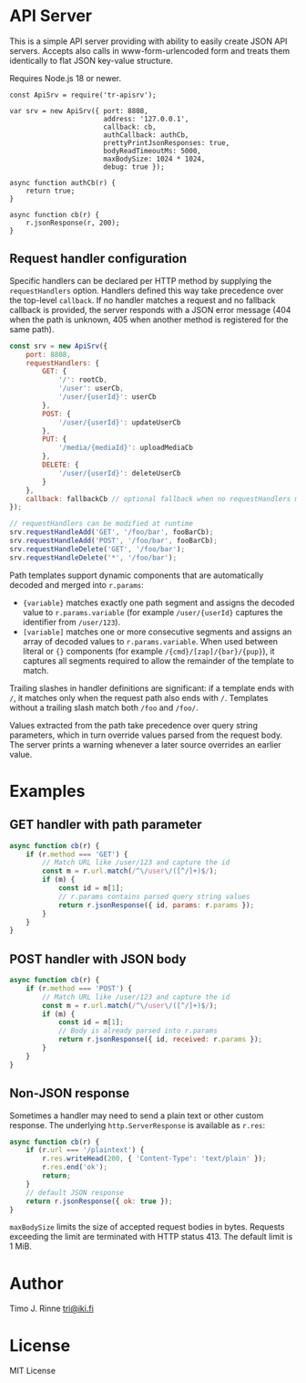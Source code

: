 API Server
==========

This is a simple API server providing with ability to easily create
JSON API servers. Accepts also calls in www-form-urlencoded form
and treats them identically to flat JSON key-value structure.

Requires Node.js 18 or newer.

```
const ApiSrv = require('tr-apisrv');

var srv = new ApiSrv({ port: 8808,
                       address: '127.0.0.1',
                       callback: cb,
                       authCallback: authCb,
                       prettyPrintJsonResponses: true,
                       bodyReadTimeoutMs: 5000,
                       maxBodySize: 1024 * 1024,
                       debug: true });

async function authCb(r) {
    return true;
}

async function cb(r) {
    r.jsonResponse(r, 200);
}
```

Request handler configuration
-----------------------------

Specific handlers can be declared per HTTP method by supplying the
`requestHandlers` option. Handlers defined this way take precedence over the
top-level `callback`. If no handler matches a request and no fallback callback
is provided, the server responds with a JSON error message (404 when the path is
unknown, 405 when another method is registered for the same path).

```javascript
const srv = new ApiSrv({
    port: 8808,
    requestHandlers: {
        GET: {
            '/': rootCb,
            '/user': userCb,
            '/user/{userId}': userCb
        },
        POST: {
            '/user/{userId}': updateUserCb
        },
        PUT: {
            '/media/{mediaId}': uploadMediaCb
        },
        DELETE: {
            '/user/{userId}': deleteUserCb
        }
    },
    callback: fallbackCb // optional fallback when no requestHandlers match
});

// requestHandlers can be modified at runtime
srv.requestHandleAdd('GET', '/foo/bar', fooBarCb);
srv.requestHandleAdd('POST', '/foo/bar', fooBarCb);
srv.requestHandleDelete('GET', '/foo/bar');
srv.requestHandleDelete('*', '/foo/bar');
```

Path templates support dynamic components that are automatically decoded and
merged into `r.params`:

* `{variable}` matches exactly one path segment and assigns the decoded value to
  `r.params.variable` (for example `/user/{userId}` captures the identifier from
  `/user/123`).
* `[variable]` matches one or more consecutive segments and assigns an array of
  decoded values to `r.params.variable`. When used between literal or `{}`
  components (for example `/{cmd}/[zap]/{bar}/{pup}`), it captures all segments
  required to allow the remainder of the template to match.

Trailing slashes in handler definitions are significant: if a template ends
with `/`, it matches only when the request path also ends with `/`. Templates
without a trailing slash match both `/foo` and `/foo/`.

Values extracted from the path take precedence over query string parameters,
which in turn override values parsed from the request body. The server prints a
warning whenever a later source overrides an earlier value.

Examples
========

GET handler with path parameter
-------------------------------

```javascript
async function cb(r) {
    if (r.method === 'GET') {
        // Match URL like /user/123 and capture the id
        const m = r.url.match(/^\/user\/([^/]+)$/);
        if (m) {
            const id = m[1];
            // r.params contains parsed query string values
            return r.jsonResponse({ id, params: r.params });
        }
    }
}
```

POST handler with JSON body
---------------------------

```javascript
async function cb(r) {
    if (r.method === 'POST') {
        // Match URL like /user/123 and capture the id
        const m = r.url.match(/^\/user\/([^/]+)$/);
        if (m) {
            const id = m[1];
            // Body is already parsed into r.params
            return r.jsonResponse({ id, received: r.params });
        }
    }
}
```

Non‑JSON response
-----------------

Sometimes a handler may need to send a plain text or other custom response.
The underlying `http.ServerResponse` is available as `r.res`:

```javascript
async function cb(r) {
    if (r.url === '/plaintext') {
        r.res.writeHead(200, { 'Content-Type': 'text/plain' });
        r.res.end('ok');
        return;
    }
    // default JSON response
    return r.jsonResponse({ ok: true });
}
```

`maxBodySize` limits the size of accepted request bodies in bytes. Requests exceeding
the limit are terminated with HTTP status 413. The default limit is 1 MiB.

Author
======

Timo J. Rinne <tri@iki.fi>


License
=======

MIT License
